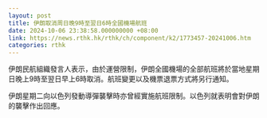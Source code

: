 ```yaml
---
layout: post
title: 伊朗取消周日晚9時至翌日6時全國機場航班
date: 2024-10-06 23:38:58.000000000 +08:00
link: https://news.rthk.hk/rthk/ch/component/k2/1773457-20241006.htm
categories: rthk
---
```


伊朗民航組織發言人表示，由於運營限制，伊朗全國機場的全部航班將於當地星期日晚上9時至翌日早上6時取消。航班變更以及機票退票方式將另行通知。

伊朗星期二向以色列發動導彈襲擊時亦曾經實施航班限制。以色列就表明會對伊朗的襲擊作出回應。
